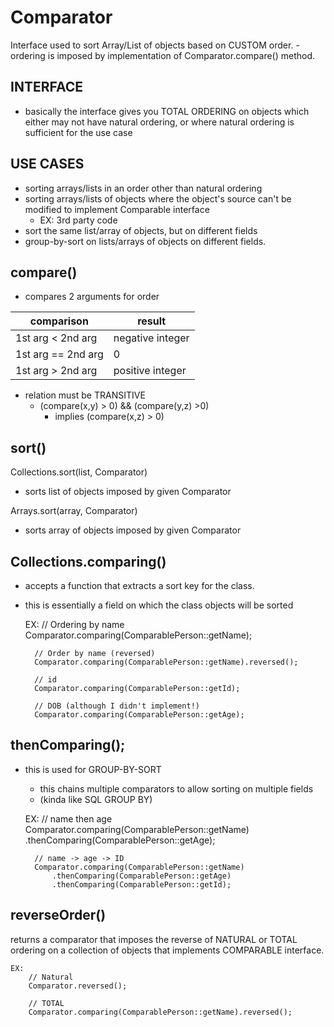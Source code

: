 # Comparator
Interface used to sort Array/List of objects based on CUSTOM order. 
    - ordering is imposed by implementation of Comparator.compare() method. 
    
## INTERFACE
- basically the interface gives you TOTAL ORDERING on objects which either may not
have natural ordering, or where natural ordering is sufficient for the use case

## USE CASES
- sorting arrays/lists in an order other than natural ordering
- sorting arrays/lists of objects where the object's source can't be modified to
implement Comparable interface
    - EX: 3rd party code
- sort the same list/array of objects, but on different fields
- group-by-sort on lists/arrays of objects on different fields. 

## compare()
- compares 2 arguments for order
        
| comparison | result | 
| --- | --- |
| 1st arg < 2nd arg | negative integer |
| 1st arg == 2nd arg | 0 |
| 1st arg > 2nd arg | positive integer | 

- relation must be TRANSITIVE
    - (compare(x,y) > 0) && (compare(y,z) >0) 
        - implies (compare(x,z) > 0)
        
## sort()
Collections.sort(list, Comparator)
- sorts list of objects imposed by given Comparator

Arrays.sort(array, Comparator)
- sorts array of objects imposed by given Comparator

## Collections.comparing()
- accepts a function that extracts a sort key for the class. 
- this is essentially a field on which the class objects will be sorted

    
    EX:
        // Ordering by name
        Comparator.comparing(ComparablePerson::getName);
        
        // Order by name (reversed)
        Comparator.comparing(ComparablePerson::getName).reversed();
        
        // id
        Comparator.comparing(ComparablePerson::getId);
        
        // DOB (although I didn't implement!) 
        Comparator.comparing(ComparablePerson::getAge);
        
## thenComparing();
- this is used for GROUP-BY-SORT
    - this chains multiple comparators to allow sorting on multiple fields
    - (kinda like SQL GROUP BY)
    
    
    EX:
        // name then age
        Comparator.comparing(ComparablePerson::getName)
            .thenComparing(ComparablePerson::getAge);
            
        // name -> age -> ID
        Comparator.comparing(ComparablePerson::getName)
            .thenComparing(ComparablePerson::getAge)
            .thenComparing(ComparablePerson::getId);
            
## reverseOrder()
returns a comparator that imposes the reverse of NATURAL or TOTAL ordering on 
a collection of objects that implements COMPARABLE interface.


    EX:
        // Natural
        Comparator.reversed();
        
        // TOTAL
        Comparator.comparing(ComparablePerson::getName).reversed();
       



